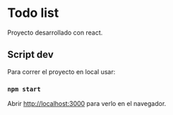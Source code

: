 # Todo list

Proyecto desarrollado con react.

## Script dev

Para correr el proyecto en local usar:

### `npm start`

Abrir [http://localhost:3000](http://localhost:3000) para verlo en el navegador.

